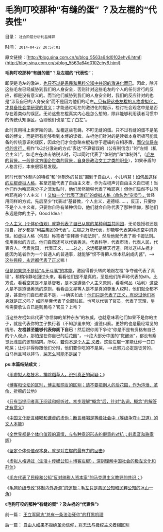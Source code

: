 # 毛狗叮咬那种“有缝的蛋” ？及左棍的“代表性”

目录： `社会阶层分析利益博羿` 

时间： `2014-04-27 20:57:01` 

原文链接：[http://blog.sina.com.cn/s/blog_5563a64d0102ehy6.html](http://blog.sina.com.cn/s/blog_5563a64d0102ehy6.html)

**毛狗叮咬那种“有缝的蛋”**？**及左棍的“代表性”**；

即便是毛左的激进，[也只不过是愚民和民粹公知中共识的激进化而已](../../../2014/4/26/毛左只是愚民公知和民粹公知的冰山一角.md)。因此，除非这些毛左已经威胁到我们的人身安全，否则针对这些毛左的个人的任何言行的反应，都是没有意义的。而当他们威胁到我们的人身安全时，我们的反应针对的也是“涉及自已的人身安全”而不是因为他们的毛左[。只有将这些左棍的人格虚拟化，才具备社会学研究的意义](../../../2014/4/24/深刻理解中国社会的传统文化和群体.md)；才能通过毛左的激进化的提示，检讨社会观念中是是否存在着类似的误区。无论这些左棍真实内心是怎么想的，除非能够利用读者习惯中的传统认知误区，否则他们也是“左了白左”。

此时真用得上索罗斯的话，左棍这些苍蝇，不叮无缝的蛋。只不过有缝的蛋不是笔者的博文，而是所有能够看到本博的读者。左棍他们针对的是读者本身所极可能具备的传统意识的误区，因此他们才会忽略左棍有悖于逻辑的自相矛盾，[而仅仅将左棍的言行，](../../../2014/4/25/毛左只是公知和民粹公识中的激进者.md)视作“以过分激进的方式”表达“不算错误的（公有制信念）”的“左倾（机会主义）”。如毛左在攻击纳税人时，可以同时代表了“体制内”和“体制外”，（[毛左的背景，一般是北方国企世袭的背景，自身是政治文工之类的职业](../../../2014/3/5/左棍的荒谬进化成合理的三个条件.md)），如果矛盾的人格言行，本来很容易发现。

同时代表“体制内的特权”和“体制外的贫民”围剿于自由人，小儿科耳！[如何品这样的左棍虚拟人格](../../../2014/4/9/“装逼”遵循某种“权威，决议”的左棍.md)，甚至还能代表了自由主义者，作为左棍声讨自由主义自已呢！当他们作为哈耶克分子之流发贴时，他们居然能够代表了哈耶克！但他们显然不认同哈耶克的个人主义！！[又如一个“代表了泼妇”的虚拟人格（命名为“空灵”），](../../../2014/4/6/极权国家最根本的起源.md)曾经用同样的方式，先后至少“代表过”基督教，个人主义，道德经……，反正，只要你不是个人主义者，只要你自称有某种信仰，他们就会自称代表了那种信仰，那他们永远是你的主子。Good
Idea！

[个人主义（个体价值观）就算代表了自已从属的某种利益共同团](../../../2012/1/4/私有制比革命／改革／投票更重要；民主进程不必轰轰烈烈.md)，无论是授权还是擅自，好歹都是“利益集团的代表”。左棍之万能代表，却能够代表某种虚空中的真理。如虚拟人格（何品）称笔者“崇拜奥卡姆法则”，然后他就代表了奥卡姆法则。
使用类似的方式，他们自然还可以代表奥派，代表科学，代表市场，代表人民，代表穷人，代表党国，
代表正义，……总之，永远都是替天行道。所以这些左棍才能因为笔者作为一个普通人的普通事，就能够“恨不得把人性本私剁成肉酱”，——>[这些民粹，永远都代表了正义](../../../2013/5/29/“造反有理，革命无罪”的传统和误区.md)嘛！

[但是如果您不是给“斗牙斗嘴”的本能](../../../2011/1/30/狼的斗牙和狗的斗嘴.md)，激励得昏头转向地跟左棍“争夺谁代表了真理”，稍稍冷静地回过头来，看看他们是不是真的，至是他们所声称代表的sth。比方说，看看空灵是不是基督教，是不是遵循个人主义原则，看看何品（哈利）这些人是不是遵循奥派的原则，看看曲文星等人是不是真的尊重人权时，他们就全都不是，甚至他们自已都说不是，——>确实如此！[他们只是代表了正义，有说过他们本身就是正义](../../../2009/7/26/极左特权卫士的道德优越感来自何处.md)吗？
如同皇帝代表了全部贱民，也可以代表了官员，代表了天理，皇帝需要承认自已是贱民吗？官员？上帝？

当这些左棍如此代表“你信仰的某种东东”的权威，也就意味着他们如果不是你的主子，就是代表你的主子执行着（不知那里来的）道德纠察。更妙的也是最经常见的情形，**左棍甚至能够代表你阁下自已**！然后跟你阁下争论“你是不是有资格有自已的个人观点，那怕是在你自已的后花园”，——>绝大部分中国的“觉醒派”，都没有察觉此浅显的逻辑陷阱。所以，[若你不是个人主
义者](../../../2014/4/22/坚定个体价值观本身，就是对左棍的最有力的回击.md)，这些左棍一定能让你一口口吃屎；让你非得你跟他们分辩，他们要你吃的不是屎，——>此努力必定是徒劳的，白马尚且可以非马，[屎怎么可能不是屎](../../../2009/7/27/可爱右派越辩越黑.md)？

**ps:本篇结贴成文**；

《[用虚拟人格技术，排除稻草人，识别真正的问疑；](../../../2014/4/16/用虚拟人格技术，排除稻草人，识别真正的问疑.md)》

《[博客和论坛的区别，博主和网友的区别；请不要把别人的后花园，作为渲泄、革命、折腾的公地](../../../2014/4/17/博客和论坛的区别，博主和网友的区别.md)》

《[只有当提问者真正阅读和倾听过，初步理解“概念”后，针对“名词，概念”的解答才有意义](../../../2014/4/19/个人主义者面对的绝大部分提问是虚假的问疑.md)》

《[中国文化断言棒喝和谦虚的虚伪；断言棒喝是等级社会中（等级争夺＋卫道）的文人本能](../../../2014/4/20/外国文化的眼中，中国文化断言棒喝和谦虚的虚伪.md)》

《[全世界都是个体价值观的真情，与各种意识形态的假意的对抗；韩素音和骆家辉](../../../2014/4/21/个体价值观的真情与意识形态的假意，韩素音vs骆家辉.md)》

《[坚定个体价值观本身，就是对左棍的最有力的回击](../../../2014/4/22/坚定个体价值观本身，就是对左棍的最有力的回击.md)》

《[虚拟人格通过（生活＋传媒公知＋博客左棍），深刻理解中国社会的极左文化和群体](../../../2014/4/24/深刻理解中国社会的传统文化和群体.md)》

《[毛左代表了民粹和公知“反对纳税人资本家”的马克思主义教导的共识；](../../../2014/4/25/毛左只是公知和民粹公识中的激进者.md)》

《[毛狗阶级专政“体制内外逢源”的逻辑；毛左只是愚民公知和民粹公知的冰山一角](../../../2014/4/26/毛左只是愚民公知和民粹公知的冰山一角.md)》

《**毛狗叮咬的那种“有缝的蛋”**？**及左棍的“代表性”**》

前一篇： [王立军同志“总有一条法治死你”的打黑机理](../../../2014/4/28/王立军同志“总有一条法治死你”的打黑机理.md)

后一篇： [自由人如果不拒绝革命信仰，将无法与极权主义者相区别](../../../2014/4/26/自由人如果不拒绝革命信仰，将无法与极权主义者相区别.md)

